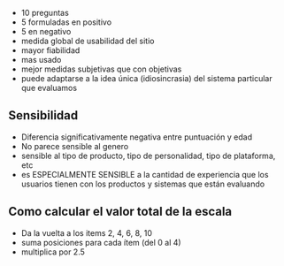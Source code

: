 - 10 preguntas
- 5 formuladas en positivo
- 5 en negativo
- medida global de usabilidad del sitio
- mayor fiabilidad
- mas usado
- mejor medidas subjetivas que con objetivas
- puede adaptarse a la idea única (idiosincrasia) del sistema particular que evaluamos 
## Sensibilidad
- Diferencia significativamente negativa entre puntuación y edad
- No parece sensible al genero
- sensible al tipo de producto, tipo de personalidad, tipo de plataforma, etc
- es ESPECIALMENTE SENSIBLE a la cantidad de experiencia que los usuarios tienen con los productos y sistemas que están evaluando
## Como calcular el valor total de la escala
- Da la vuelta a los items 2, 4, 6, 8, 10
- suma posiciones para cada ítem (del 0 al 4)
- multiplica por 2.5
